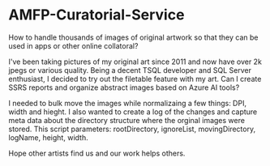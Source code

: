 # AMFP-Curatorial-Service
How to handle thousands of images of original artwork so that they can be used in apps or other online collatoral?

I've been taking pictures of my original art since 2011 and now have over 2k jpegs or various quality. Being a decent TSQL developer and SQL Server enthusiast, I decided to try out the filetable feature with my art. Can I create SSRS reports and organize abstract images based on Azure AI tools? 

I needed to bulk move the images while normalizaing a few things: DPI, width and hieght. I also wanted to create a log of the changes and capture meta data about the directory structure where the orginal images were stored. This script parameters: rootDirectory, ignoreList, movingDirectory, logName, height, width.

Hope other artists find us and our work helps others.

